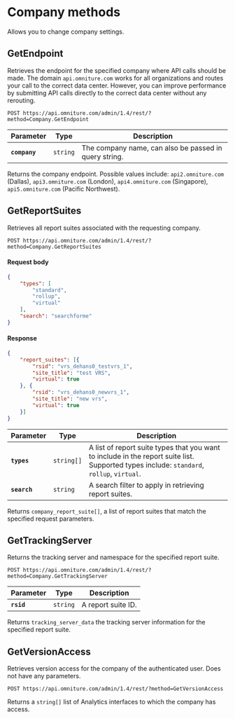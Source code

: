 # Company methods

Allows you to change company settings.

## GetEndpoint

Retrieves the endpoint for the specified company where API calls should be made. The domain `api.omniture.com` works for all organizations and routes your call to the correct data center. However, you can improve performance by submitting API calls directly to the correct data center without any rerouting.

`POST https://api.omniture.com/admin/1.4/rest/?method=Company.GetEndpoint`

|Parameter|Type|Description|
|----|----|-----------|
|**`company`** |`string` |The company name, can also be passed in query string.|

Returns the company endpoint. Possible values include: `api2.omniture.com` (Dallas), `api3.omniture.com` (London), `api4.omniture.com` (Singapore), `api5.omniture.com` (Pacific Northwest).

## GetReportSuites

Retrieves all report suites associated with the requesting company.

`POST https://api.omniture.com/admin/1.4/rest/?method=Company.GetReportSuites`

<CodeBlock slots="heading, code" repeat="2" languages="JSON,JSON"/>

#### Request body

```json
{
    "types": [
        "standard",
        "rollup",
        "virtual"
    ],
    "search": "searchforme"
}
```

#### Response

```json
{
    "report_suites": [{
        "rsid": "vrs_dehans0_testvrs_1",
        "site_title": "test VRS",
        "virtual": true
    }, {
        "rsid": "vrs_dehans0_newvrs_1",
        "site_title": "new vrs",
        "virtual": true
    }]
}
```

|Parameter|Type|Description|
|----|----|-----------|
|**`types`** |`string[]` |A list of report suite types that you want to include in the report suite list. Supported types include: `standard`, `rollup`, `virtual`.|
|**`search`** |`string` |A search filter to apply in retrieving report suites.|

Returns `company_report_suite[]`, a list of report suites that match the specified request parameters.

## GetTrackingServer

Returns the tracking server and namespace for the specified report suite.

`POST https://api.omniture.com/admin/1.4/rest/?method=Company.GetTrackingServer`

|Parameter|Type|Description|
|----|----|-----------|
|**`rsid`** |`string` |A report suite ID.|

Returns `tracking_server_data` the tracking server information for the specified report suite.

## GetVersionAccess

Retrieves version access for the company of the authenticated user. Does not have any parameters.

`POST https://api.omniture.com/admin/1.4/rest/?method=GetVersionAccess`

Returns a `string[]` list of Analytics interfaces to which the company has access.
